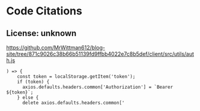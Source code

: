 # Code Citations

## License: unknown
https://github.com/MrWittman612/blog-site/tree/871c9026c38b66b51139fd9ffbb4022e7c8b5def/client/src/utils/auth.js

```
) => {
    const token = localStorage.getItem('token');
    if (token) {
      axios.defaults.headers.common['Authorization'] = `Bearer ${token}`;
    } else {
      delete axios.defaults.headers.common['
```

